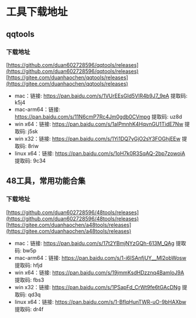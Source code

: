 # 工具下载地址

## qqtools

### 下载地址
[https://github.com/duan602728596/qqtools/releases](https://github.com/duan602728596/qqtools/releases)   
[https://gitee.com/duanhaochen/qqtools/releases](https://gitee.com/duanhaochen/qqtools/releases)
* mac：链接: https://pan.baidu.com/s/1VUrEEsGId5VlR4b9J7_9eA 提取码: k5j4
* mac-arm64：链接: https://pan.baidu.com/s/11N6cmP7Rc4Jm0gdb0CVmpg 提取码: uz8d
* win x64：链接: https://pan.baidu.com/s/1aIPmnhK4HqvnGU1TidE7Nw 提取码: j5sk
* win x32：链接: https://pan.baidu.com/s/1Yi1DQ7yGjO2sY3FOGhjEEw 提取码: 8riw
* linux x64：链接: https://pan.baidu.com/s/1oH7k0R3SqAQ-2bp7zowoiA 提取码: 9c34

## 48工具，常用功能合集

### 下载地址
[https://github.com/duan602728596/48tools/releases](https://github.com/duan602728596/48tools/releases)   
[https://gitee.com/duanhaochen/a48tools/releases](https://gitee.com/duanhaochen/a48tools/releases)
* mac：链接: https://pan.baidu.com/s/17t2YBmjNYzGQh-613M_QAg 提取码: bw5p
* mac-arm64：链接: https://pan.baidu.com/s/1-i6lSAnfjUY__Ml2obWosw 提取码: hfjd
* win x64：链接: https://pan.baidu.com/s/19jmmKsdHDzznq4BamloJ9A 提取码: fbs3
* win x32：链接: https://pan.baidu.com/s/1PSapFd_CrWt9fe6tGAcDNg 提取码: qd3q
* linux x64：链接: https://pan.baidu.com/s/1-BflqHunTWR-uO-9bHAXbw 提取码: dr4f

